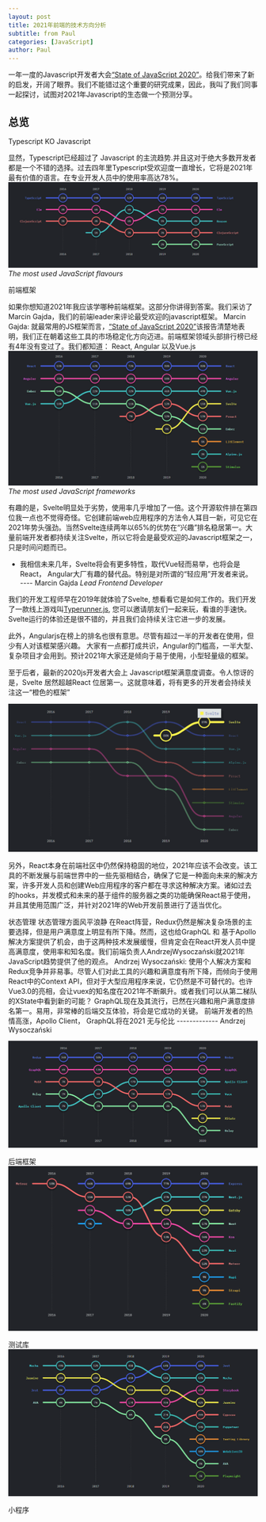 ```yaml
---
layout: post
title: 2021年前端的技术方向分析
subtitle: from Paul
categories: [JavaScript]
author: Paul
---
```


一年一度的Javascript开发者大会[“State of JavaScript 2020”](https://2020.stateofjs.com/zh-Hans/)。给我们带来了新的启发，开阔了眼界。我们不能错过这个重要的研究成果，因此，我叫了我们同事一起探讨，试图对2021年Javascript的生态做一个预测分享。

## 总览

Typescript KO Javascript

显然，Typescript已经超过了 Javascript 的主流趋势.并且这对于绝大多数开发者都是一个不错的选择。过去四年里Typescript受欢迎度一直增长，它将是2021年最有价值的语言。在专业开发人员中的使用率高达78%。
![js](/img/frontend2021/State-of-JS-Typescript-usage_.png)
*The most used JavaScript flavours*

前端框架

如果你想知道2021年我应该学哪种前端框架。这部分你讲得到答案。我们采访了Marcin Gajda，我们的前端leader来评论最受欢迎的javascript框架。
Marcin Gajda: 就最常用的JS框架而言，[“State of JavaScript 2020”](https://2020.stateofjs.com/zh-Hans/)该报告清楚地表明，我们正在朝着这些工具的市场稳定化方向迈进。前端框架领域头部排行榜已经有4年没有变过了。我们都知道： React, Angular 以及Vue.js
![js](/img/frontend2021/State-of-JS-the-most-used-Javascript-frameworks_.png)
*The most used JavaScript frameworks*

有趣的是，Svelte明显处于劣势，使用率几乎增加了一倍。这个开源软件排在第四位我一点也不觉得奇怪。它创建前端web应用程序的方法令人耳目一新，可见它在2021年势头强劲。当然Svelte连续两年以65%的优势在“兴趣”排名稳居第一。大量前端开发者都持续关注Svelte，所以它将会是最受欢迎的Javascript框架之一，只是时间问题而已。

- 我相信未来几年，Svelte将会有更多特性，取代Vue轻而易举，也将会是React， Angular大厂有趣的替代品。特别是对所谓的“轻应用”开发者来说。  
    ---- Marcin Gajda *Lead Frontend Developer*

我们的开发工程师早在2019年就体验了Svelte, 想看看它是如何工作的。我们开发了一款线上游戏叫[Typerunner.js](https://tsh.io/typerunner/game/d95c099f-13b8-4ed9-8649-fb39d858ab49), 您可以邀请朋友们一起来玩，看谁的手速快。Svelte运行的体验还是很不错的，并且我们会持续关注它进一步的发展。

此外，Angularjs在榜上的排名也很有意思。尽管有超过一半的开发者在使用，但少有人对该框架感兴趣。 大家有一点都打成共识，Angular的门槛高，一半大型、复杂项目才会用到。预计2021年大家还是倾向于易于使用，小型轻量级的框架。

至于后者，最新的2020js开发者大会上 Javascript框架满意度调查。令人惊讶的是，Svelte 居然超越React 位居第一。这就意味着，将有更多的开发者会持续关注这一“橙色的框架”

![js](/img/frontend2021/State-of-JS-the-most-used-Javascript-frameworks-Svelte_.png)

另外，React本身在前端社区中仍然保持稳固的地位，2021年应该不会改变。该工具的不断发展与前端世界中的一些先驱相结合，确保了它是一种面向未来的解决方案，许多开发人员和创建Web应用程序的客户都在寻求这种解决方案。诸如过去的hooks，并发模式和未来的基于组件的服务器之类的功能确保React易于使用，并且其使用范围广泛，并针对2021年的Web开发前景进行了适当优化。


状态管理
状态管理方面风平浪静
在React阵营，Redux仍然是解决复杂场景的主要选择，但是用户满意度上明显有所下降。然而，这也给GraphQL 和 基于Apollo 解决方案提供了机会，由于这两种技术发展缓慢，但肯定会在React开发人员中提高满意度，使用率和知名度。我们前端负责人AndrzejWysoczański就2021年JavaScript趋势提供了他的观点。
Andrzej Wysoczański: 使用个人解决方案和Redux竞争并非易事。尽管人们对此工具的兴趣和满意度有所下降，而倾向于使用React中的Context API，但对于大型应用程序来说，它仍然是不可替代的。也许Vue3.0的亮相，会让vuex的知名度在2021年不断飙升。或者我们可以从第二梯队的XState中看到新的可能？
GraphQL现在及其流行，已然在兴趣和用户满意度排名第一。易用，非常棒的后端交互体验，将会是它成功的关键。
前端开发者的热情高涨，Apollo Client， GraphQL将在2021 无与伦比
                                ------------- Andrzej Wysoczański

![js](/img/frontend2021/State-of-JS-data-layer-usage_.png)

后端框架
![js](/img/frontend2021/State-of-JS-backend-frameworks_.png)

测试库
![js](/img/frontend2021/State-of-JS-testing-JavaScript-trends-2021_.png)

小程序

